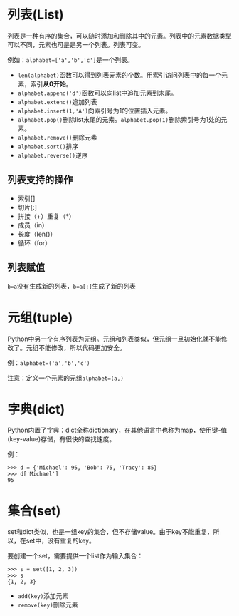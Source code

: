 # 列表(List)

列表是一种有序的集合，可以随时添加和删除其中的元素。列表中的元素数据类型可以不同，元素也可是是另一个列表。列表可变。

例如：`alphabet=['a','b','c']`是一个列表。

- `len(alphabet)`函数可以得到列表元素的个数。用索引访问列表中的每一个元素，索引**从0开始**。
- `alphabet.append('d')`函数可以向list中追加元素到末尾。
- `alphabet.extend()`追加列表
- `alphabet.insert(1,'A')`向索引号为1的位置插入元素。
- `alphabet.pop()`删除list末尾的元素。`alphabet.pop(1)`删除索引号为1处的元素。
- `alphabet.remove()`删除元素
- `alphabet.sort()`排序
- `alphabet.reverse()`逆序

## 列表支持的操作

- 索引[]
- 切片[:]
- 拼接（+）重复（*）
- 成员（in）
- 长度（len()）
- 循环（for）

## 列表赋值

`b=a`没有生成新的列表，`b=a[:]`生成了新的列表

# 元组(tuple)
Python中另一个有序列表为元组。元组和列表类似，但元组一旦初始化就不能修改了。元组不能修改，所以代码更加安全。

例：`alphabet=('a','b','c')`

注意：定义一个元素的元组`alphabet=(a,)`

# 字典(dict)
Python内置了字典：dict全称dictionary，在其他语言中也称为map，使用键-值(key-value)存储，有很快的查找速度。

例：

```
>>> d = {'Michael': 95, 'Bob': 75, 'Tracy': 85}
>>> d['Michael']
95
```

# 集合(set)
set和dict类似，也是一组key的集合，但不存储value。由于key不能重复，所以，在set中，没有重复的key。

要创建一个set，需要提供一个list作为输入集合：

```
>>> s = set([1, 2, 3])
>>> s
{1, 2, 3}
```

- `add(key)`添加元素
- `remove(key)`删除元素